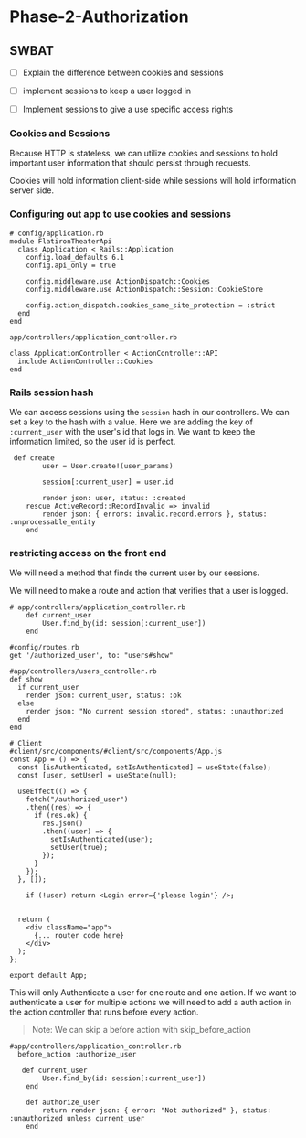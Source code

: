 # Phase-2-Authorization 

## SWBAT
- [ ] Explain the difference between cookies and sessions
- [ ] implement sessions to keep a user logged in
- [ ] Implement sessions to give a use specific access rights



### Cookies and Sessions  
Because HTTP is stateless, we can utilize cookies and sessions to hold important user information that should persist through requests.  

Cookies will hold information client-side while sessions will hold information server side. 

### Configuring out app to use cookies and sessions


```
# config/application.rb
module FlatironTheaterApi
  class Application < Rails::Application
    config.load_defaults 6.1
    config.api_only = true

    config.middleware.use ActionDispatch::Cookies
    config.middleware.use ActionDispatch::Session::CookieStore

    config.action_dispatch.cookies_same_site_protection = :strict 
  end
end

app/controllers/application_controller.rb

class ApplicationController < ActionController::API
  include ActionController::Cookies
end

```

### Rails session hash
We can access sessions using the `session` hash in our controllers. We can set a key to the hash with a value. Here we are adding the key of `:current_user` with the user's id that logs in. We want to keep the information limited, so the user id is perfect. 

```
 def create
        user = User.create!(user_params)
        
        session[:current_user] = user.id
        
        render json: user, status: :created
    rescue ActiveRecord::RecordInvalid => invalid
        render json: { errors: invalid.record.errors }, status: :unprocessable_entity
    end 

```

### restricting access on the front end
We will need a method that finds the current user by our sessions.

We will need to make a route and action that verifies that a user is logged. 

```
# app/controllers/application_controller.rb
    def current_user
        User.find_by(id: session[:current_user])
    end

#config/routes.rb
get '/authorized_user', to: "users#show"

#app/controllers/users_controller.rb
def show
  if current_user
    render json: current_user, status: :ok
  else
    render json: "No current session stored", status: :unauthorized
  end
end

# Client
#client/src/components/#client/src/components/App.js
const App = () => {
  const [isAuthenticated, setIsAuthenticated] = useState(false);
  const [user, setUser] = useState(null);

  useEffect(() => {
    fetch("/authorized_user")
    .then((res) => {
      if (res.ok) {
        res.json()
        .then((user) => {
          setIsAuthenticated(user);
          setUser(true);
        });
      }
    });
  }, []);

    if (!user) return <Login error={'please login'} />;


  return (
    <div className="app">
      {... router code here}
    </div>
  );
};

export default App;
```

This will only Authenticate a user for one route and one action. If we want to authenticate a user for multiple actions we will need to add a auth action in the action controller that runs before every action.
>Note: We can skip a before action with skip_before_action


```
#app/controllers/application_controller.rb
  before_action :authorize_user

   def current_user
        User.find_by(id: session[:current_user])
    end

    def authorize_user
        return render json: { error: "Not authorized" }, status: :unauthorized unless current_user
    end


```